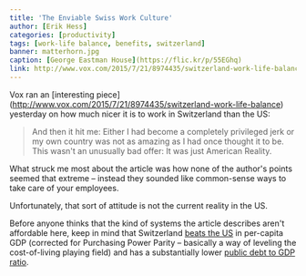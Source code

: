 ```yaml
---
title: 'The Enviable Swiss Work Culture'
author: [Erik Hess]
categories: [productivity]
tags: [work-life balance, benefits, switzerland]
banner: matterhorn.jpg
caption: [George Eastman House](https://flic.kr/p/55EGhq)
link: http://www.vox.com/2015/7/21/8974435/switzerland-work-life-balance
---
```


Vox ran an [interesting piece] (http://www.vox.com/2015/7/21/8974435/switzerland-work-life-balance) yesterday on how much nicer it is to work in Switzerland than the US:

> And then it hit me: Either I had become a completely privileged jerk or my own country was not as amazing as I had once thought it to be. This wasn't an unusually bad offer: It was just American Reality.

What struck me most about the article was how none of the author's points seemed that extreme &ndash; instead they sounded like common-sense ways to take care of your employees. 

Unfortunately, that sort of attitude is not the current reality in the US.

Before anyone thinks that the kind of systems the article describes aren't affordable here, keep in mind that Switzerland [beats the US](https://en.wikipedia.org/wiki/List_of_countries_by_GDP_(PPP)_per_capita) in per-capita GDP (corrected for Purchasing Power Parity &ndash; basically a way of leveling the cost-of-living playing field) and has a substantially lower [public debt to GDP ratio](https://en.wikipedia.org/wiki/List_of_countries_by_public_debt).
